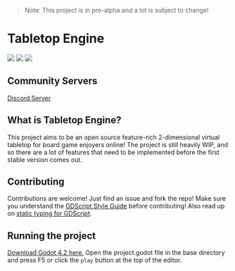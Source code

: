 > Note: This project is in pre-alpha and a lot is subject to change!

# Tabletop Engine

![](https://img.shields.io/badge/Godot_Engine_4.2-blue)
![](https://img.shields.io/badge/Contributions-Welcome-gree)
![](https://img.shields.io/badge/Version-unreleased-red)

## Community Servers

[Discord Server](https://discord.gg/RukbEpNZFX)

## What is Tabletop Engine?

This project aims to be an open source feature-rich 2-dimensional virtual tabletop for board game enjoyers online! The project is still heavily WIP, and so there are a lot of features that need to be implemented before the first stable version comes out.

## Contributing

Contributions are welcome! Just find an issue and fork the repo! Make sure you understand the [GDScript Style Guide](https://docs.godotengine.org/en/stable/tutorials/scripting/gdscript/gdscript_styleguide.html) before contributing! Also read up on [static typing for GDScript](https://docs.godotengine.org/en/stable/tutorials/scripting/gdscript/static_typing.html).

## Running the project

[Download Godot 4.2 here.](https://godotengine.org/) Open the project.godot file in the base directory and press F5 or click the `play` button at the top of the editor.

